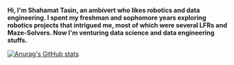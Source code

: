 **Hi, I'm Shahamat Tasin, an ambivert who likes robotics and data engineering. I spent my freshman and sophomore years exploring robotics projects that intrigued me, most of which were several LFRs and Maze-Solvers. Now I'm venturing data science and data engineering stuffs.**

[![Anurag's GitHub stats](https://github-readme-stats.vercel.app/api?username=Tasin69&count_private=true&show_icons=true&theme=vue-dark&hide=contribs)](https://github.com/anuraghazra/github-readme-stats)
